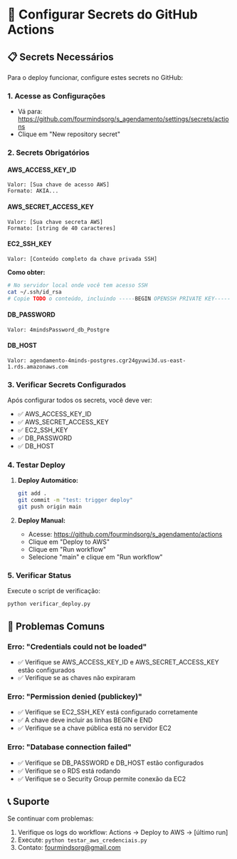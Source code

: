 # 🔐 Configurar Secrets do GitHub Actions

## 📋 Secrets Necessários

Para o deploy funcionar, configure estes secrets no GitHub:

### 1. Acesse as Configurações
- Vá para: https://github.com/fourmindsorg/s_agendamento/settings/secrets/actions
- Clique em "New repository secret"

### 2. Secrets Obrigatórios

#### **AWS_ACCESS_KEY_ID**
```
Valor: [Sua chave de acesso AWS]
Formato: AKIA...
```

#### **AWS_SECRET_ACCESS_KEY**
```
Valor: [Sua chave secreta AWS]
Formato: [string de 40 caracteres]
```

#### **EC2_SSH_KEY**
```
Valor: [Conteúdo completo da chave privada SSH]
```
**Como obter:**
```bash
# No servidor local onde você tem acesso SSH
cat ~/.ssh/id_rsa
# Copie TODO o conteúdo, incluindo -----BEGIN OPENSSH PRIVATE KEY----- e -----END OPENSSH PRIVATE KEY-----
```

#### **DB_PASSWORD**
```
Valor: 4mindsPassword_db_Postgre
```

#### **DB_HOST**
```
Valor: agendamento-4minds-postgres.cgr24gyuwi3d.us-east-1.rds.amazonaws.com
```

### 3. Verificar Secrets Configurados

Após configurar todos os secrets, você deve ver:
- ✅ AWS_ACCESS_KEY_ID
- ✅ AWS_SECRET_ACCESS_KEY  
- ✅ EC2_SSH_KEY
- ✅ DB_PASSWORD
- ✅ DB_HOST

### 4. Testar Deploy

1. **Deploy Automático:**
   ```bash
   git add .
   git commit -m "test: trigger deploy"
   git push origin main
   ```

2. **Deploy Manual:**
   - Acesse: https://github.com/fourmindsorg/s_agendamento/actions
   - Clique em "Deploy to AWS"
   - Clique em "Run workflow"
   - Selecione "main" e clique em "Run workflow"

### 5. Verificar Status

Execute o script de verificação:
```bash
python verificar_deploy.py
```

## 🚨 Problemas Comuns

### Erro: "Credentials could not be loaded"
- ✅ Verifique se AWS_ACCESS_KEY_ID e AWS_SECRET_ACCESS_KEY estão configurados
- ✅ Verifique se as chaves não expiraram

### Erro: "Permission denied (publickey)"
- ✅ Verifique se EC2_SSH_KEY está configurado corretamente
- ✅ A chave deve incluir as linhas BEGIN e END
- ✅ Verifique se a chave pública está no servidor EC2

### Erro: "Database connection failed"
- ✅ Verifique se DB_PASSWORD e DB_HOST estão configurados
- ✅ Verifique se o RDS está rodando
- ✅ Verifique se o Security Group permite conexão da EC2

## 📞 Suporte

Se continuar com problemas:
1. Verifique os logs do workflow: Actions → Deploy to AWS → [último run]
2. Execute: `python testar_aws_credenciais.py`
3. Contato: fourmindsorg@gmail.com
